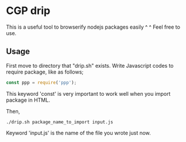 # CGP drip
This is a useful tool to browserify nodejs packages easily ^ ^
Feel free to use.

## Usage
First move to directory that "drip.sh" exists.
Write Javascript codes to require package, like as follows;
```javascript
const ppp = require('ppp');
```
This keyword 'const' is very important to work well when you import package in HTML.

Then,
```
./drip.sh package_name_to_import input.js
```
Keyword 'input.js' is the name of the file you wrote just now.
